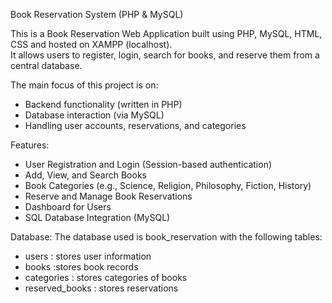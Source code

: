 Book Reservation System (PHP & MySQL)

This is a Book Reservation Web Application built using PHP, MySQL, HTML, CSS and hosted on XAMPP (localhost).  
It allows users to register, login, search for books, and reserve them from a central database.

The main focus of this project is on:
- Backend functionality (written in PHP)  
- Database interaction (via MySQL)  
- Handling user accounts, reservations, and categories 


Features:
- User Registration and Login (Session-based authentication)
- Add, View, and Search Books
- Book Categories (e.g., Science, Religion, Philosophy, Fiction, History)
- Reserve and Manage Book Reservations
- Dashboard for Users
- SQL Database Integration (MySQL)



Database:
The database used is book_reservation with the following tables:
- users : stores user information
- books :stores book records
- categories : stores categories of books
- reserved_books : stores reservations


